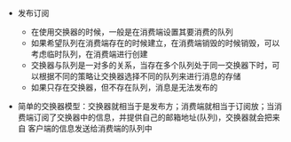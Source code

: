 - 发布订阅
    - 在使用交换器的时候，一般是在消费端设置其要消费的队列
    - 如果希望队列在消费端存在的时候建立，在消费端销毁的时候销毁，可以考虑临时队列，在消费端进行创建
    - 交换器与队列是一对多的关系，当存在多个队列处于同一交换器下时，可以根据不同的策略让交换器选择不同的队列来进行消息的存储
    - 如果只存在交换器，但不存在队列，消息是无法发布的
    
- 简单的交换器模型：交换器就相当于是发布方；消费端就相当于订阅放；当消费端订阅了交换器中的信息，并提供自己的邮箱地址(队列)，交换器就会把来自
  客户端的信息发送给消费端的队列中